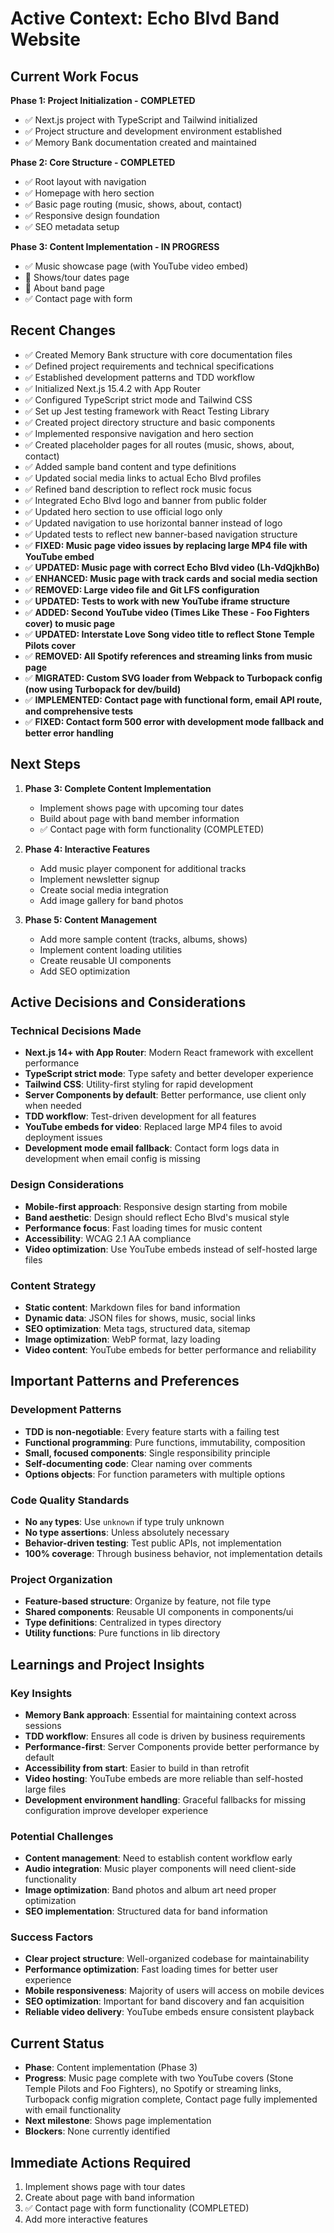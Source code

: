 # Active Context: Echo Blvd Band Website

## Current Work Focus
**Phase 1: Project Initialization - COMPLETED**
- ✅ Next.js project with TypeScript and Tailwind initialized
- ✅ Project structure and development environment established
- ✅ Memory Bank documentation created and maintained

**Phase 2: Core Structure - COMPLETED**
- ✅ Root layout with navigation
- ✅ Homepage with hero section
- ✅ Basic page routing (music, shows, about, contact)
- ✅ Responsive design foundation
- ✅ SEO metadata setup

**Phase 3: Content Implementation - IN PROGRESS**
- ✅ Music showcase page (with YouTube video embed)
- 🔄 Shows/tour dates page
- 🔄 About band page
- ✅ Contact page with form

## Recent Changes
- ✅ Created Memory Bank structure with core documentation files
- ✅ Defined project requirements and technical specifications
- ✅ Established development patterns and TDD workflow
- ✅ Initialized Next.js 15.4.2 with App Router
- ✅ Configured TypeScript strict mode and Tailwind CSS
- ✅ Set up Jest testing framework with React Testing Library
- ✅ Created project directory structure and basic components
- ✅ Implemented responsive navigation and hero section
- ✅ Created placeholder pages for all routes (music, shows, about, contact)
- ✅ Added sample band content and type definitions
- ✅ Updated social media links to actual Echo Blvd profiles
- ✅ Refined band description to reflect rock music focus
- ✅ Integrated Echo Blvd logo and banner from public folder
- ✅ Updated hero section to use official logo only
- ✅ Updated navigation to use horizontal banner instead of logo
- ✅ Updated tests to reflect new banner-based navigation structure
- ✅ **FIXED: Music page video issues by replacing large MP4 file with YouTube embed**
- ✅ **UPDATED: Music page with correct Echo Blvd video (Lh-VdQjkhBo)**
- ✅ **ENHANCED: Music page with track cards and social media section**
- ✅ **REMOVED: Large video file and Git LFS configuration**
- ✅ **UPDATED: Tests to work with new YouTube iframe structure**
- ✅ **ADDED: Second YouTube video (Times Like These - Foo Fighters cover) to music page**
- ✅ **UPDATED: Interstate Love Song video title to reflect Stone Temple Pilots cover**
- ✅ **REMOVED: All Spotify references and streaming links from music page**
- ✅ **MIGRATED: Custom SVG loader from Webpack to Turbopack config (now using Turbopack for dev/build)**
- ✅ **IMPLEMENTED: Contact page with functional form, email API route, and comprehensive tests**
- ✅ **FIXED: Contact form 500 error with development mode fallback and better error handling**

## Next Steps
1. **Phase 3: Complete Content Implementation**
   - Implement shows page with upcoming tour dates
   - Build about page with band member information
   - ✅ Contact page with form functionality (COMPLETED)

2. **Phase 4: Interactive Features**
   - Add music player component for additional tracks
   - Implement newsletter signup
   - Create social media integration
   - Add image gallery for band photos

3. **Phase 5: Content Management**
   - Add more sample content (tracks, albums, shows)
   - Implement content loading utilities
   - Create reusable UI components
   - Add SEO optimization

## Active Decisions and Considerations

### Technical Decisions Made
- **Next.js 14+ with App Router**: Modern React framework with excellent performance
- **TypeScript strict mode**: Type safety and better developer experience
- **Tailwind CSS**: Utility-first styling for rapid development
- **Server Components by default**: Better performance, use client only when needed
- **TDD workflow**: Test-driven development for all features
- **YouTube embeds for video**: Replaced large MP4 files to avoid deployment issues
- **Development mode email fallback**: Contact form logs data in development when email config is missing

### Design Considerations
- **Mobile-first approach**: Responsive design starting from mobile
- **Band aesthetic**: Design should reflect Echo Blvd's musical style
- **Performance focus**: Fast loading times for music content
- **Accessibility**: WCAG 2.1 AA compliance
- **Video optimization**: Use YouTube embeds instead of self-hosted large files

### Content Strategy
- **Static content**: Markdown files for band information
- **Dynamic data**: JSON files for shows, music, social links
- **SEO optimization**: Meta tags, structured data, sitemap
- **Image optimization**: WebP format, lazy loading
- **Video content**: YouTube embeds for better performance and reliability

## Important Patterns and Preferences

### Development Patterns
- **TDD is non-negotiable**: Every feature starts with a failing test
- **Functional programming**: Pure functions, immutability, composition
- **Small, focused components**: Single responsibility principle
- **Self-documenting code**: Clear naming over comments
- **Options objects**: For function parameters with multiple options

### Code Quality Standards
- **No `any` types**: Use `unknown` if type truly unknown
- **No type assertions**: Unless absolutely necessary
- **Behavior-driven testing**: Test public APIs, not implementation
- **100% coverage**: Through business behavior, not implementation details

### Project Organization
- **Feature-based structure**: Organize by feature, not file type
- **Shared components**: Reusable UI components in components/ui
- **Type definitions**: Centralized in types directory
- **Utility functions**: Pure functions in lib directory

## Learnings and Project Insights

### Key Insights
- **Memory Bank approach**: Essential for maintaining context across sessions
- **TDD workflow**: Ensures all code is driven by business requirements
- **Performance-first**: Server Components provide better performance by default
- **Accessibility from start**: Easier to build in than retrofit
- **Video hosting**: YouTube embeds are more reliable than self-hosted large files
- **Development environment handling**: Graceful fallbacks for missing configuration improve developer experience

### Potential Challenges
- **Content management**: Need to establish content workflow early
- **Audio integration**: Music player components will need client-side functionality
- **Image optimization**: Band photos and album art need proper optimization
- **SEO implementation**: Structured data for band information

### Success Factors
- **Clear project structure**: Well-organized codebase for maintainability
- **Performance optimization**: Fast loading times for better user experience
- **Mobile responsiveness**: Majority of users will access on mobile devices
- **SEO optimization**: Important for band discovery and fan acquisition
- **Reliable video delivery**: YouTube embeds ensure consistent playback

## Current Status
- **Phase**: Content implementation (Phase 3)
- **Progress**: Music page complete with two YouTube covers (Stone Temple Pilots and Foo Fighters), no Spotify or streaming links, Turbopack config migration complete, Contact page fully implemented with email functionality
- **Next milestone**: Shows page implementation
- **Blockers**: None currently identified

## Immediate Actions Required
1. Implement shows page with tour dates
2. Create about page with band information
3. ✅ Contact page with form functionality (COMPLETED)
4. Add more interactive features 